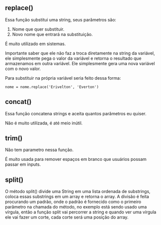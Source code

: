 ## replace()

Essa função substitui uma string, seus parâmetros são:

1. Nome que quer substituir.
2. Novo nome que entrará na substituição.

É muito utilizado em sistemas.

Importante saber que ele não faz a troca diretamente na string da variável, ele simplesmente pega o valor da variável e retorna o resultado que armazenamos em outra variável. Ele simplesmente gera uma nova variável com o novo valor.

Para substituir na própria variável seria feito dessa forma:

```
nome = nome.replace('Erivelton', 'Everton')
```

## concat()

Essa função concatena strings e aceita quantos parâmetros eu quiser.

Não é muito utilizada, é até meio inútil.

## trim()

Não tem parametro nessa função.

É muito usada para remover espaços em branco que usuários possam passar em inputs.

## split()

O método split() divide uma String em uma lista ordenada de substrings, coloca essas substrings em um array e retorna o array. A divisão é feita procurando um padrão, onde o padrão é fornecido como o primeiro parâmetro na chamada do método, no exemplo está sendo usado uma vírgula, então a função split vai percorrer a string e quando ver uma vírgula ele vai fazer um corte, cada corte será uma posição do array.
